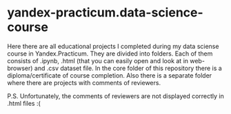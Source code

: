 # yandex-practicum.data-science-course
Here there are all educational projects I completed during my data sciense course in Yandex.Practicum. They are divided into folders. Each of them consists of .ipynb, .html (that you can easily open and look at in web-browser) and .csv dataset file. In the core folder of this repository there is a diploma/certificate of course completion. Also there is a separate folder where there are projects with comments of reviewers.

P.S. Unfortunately, the comments of reviewers are not displayed correctly in .html files :(
